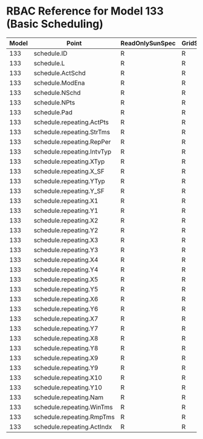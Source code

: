 # RBAC Reference for Model 133 (Basic Scheduling)

| Model | Point | ReadOnlySunSpec | GridServiceSunSpec | NetworkAdministratorSunSpec | SuperAdministratorSpec | 
|-------|-------|------------------|---------------------|------------------|--------------------|
| 133 | schedule.ID | R | R | R | R |
| 133 | schedule.L | R | R | R | R |
| 133 | schedule.ActSchd | R | R | R | R |
| 133 | schedule.ModEna | R | R | R | R |
| 133 | schedule.NSchd | R | R | R | R |
| 133 | schedule.NPts | R | R | R | R |
| 133 | schedule.Pad | R | R | R | R |
| 133 | schedule.repeating.ActPts | R | R | R | R |
| 133 | schedule.repeating.StrTms | R | R | R | R |
| 133 | schedule.repeating.RepPer | R | R | R | R |
| 133 | schedule.repeating.IntvTyp | R | R | R | R |
| 133 | schedule.repeating.XTyp | R | R | R | R |
| 133 | schedule.repeating.X_SF | R | R | R | R |
| 133 | schedule.repeating.YTyp | R | R | R | R |
| 133 | schedule.repeating.Y_SF | R | R | R | R |
| 133 | schedule.repeating.X1 | R | R | R | R |
| 133 | schedule.repeating.Y1 | R | R | R | R |
| 133 | schedule.repeating.X2 | R | R | R | R |
| 133 | schedule.repeating.Y2 | R | R | R | R |
| 133 | schedule.repeating.X3 | R | R | R | R |
| 133 | schedule.repeating.Y3 | R | R | R | R |
| 133 | schedule.repeating.X4 | R | R | R | R |
| 133 | schedule.repeating.Y4 | R | R | R | R |
| 133 | schedule.repeating.X5 | R | R | R | R |
| 133 | schedule.repeating.Y5 | R | R | R | R |
| 133 | schedule.repeating.X6 | R | R | R | R |
| 133 | schedule.repeating.Y6 | R | R | R | R |
| 133 | schedule.repeating.X7 | R | R | R | R |
| 133 | schedule.repeating.Y7 | R | R | R | R |
| 133 | schedule.repeating.X8 | R | R | R | R |
| 133 | schedule.repeating.Y8 | R | R | R | R |
| 133 | schedule.repeating.X9 | R | R | R | R |
| 133 | schedule.repeating.Y9 | R | R | R | R |
| 133 | schedule.repeating.X10 | R | R | R | R |
| 133 | schedule.repeating.Y10 | R | R | R | R |
| 133 | schedule.repeating.Nam | R | R | R | R |
| 133 | schedule.repeating.WinTms | R | R | R | R |
| 133 | schedule.repeating.RmpTms | R | R | R | R |
| 133 | schedule.repeating.ActIndx | R | R | R | R |
